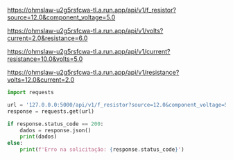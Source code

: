 

https://ohmslaw-u2g5rsfcwa-tl.a.run.app/api/v1/f_resistor?source=12.0&component_voltage=5.0

https://ohmslaw-u2g5rsfcwa-tl.a.run.app/api/v1/volts?current=2.0&resistance=6.0

https://ohmslaw-u2g5rsfcwa-tl.a.run.app/api/v1/current?resistance=10.0&volts=5.0

https://ohmslaw-u2g5rsfcwa-tl.a.run.app/api/v1/resistance?volts=12.0&current=2.0



```python
import requests

url = '127.0.0.0:5000/api/v1/f_resistor?source=12.0&component_voltage=5.0'
response = requests.get(url)

if response.status_code == 200:
    dados = response.json()
    print(dados)
else:
    print(f'Erro na solicitação: {response.status_code}')

```
